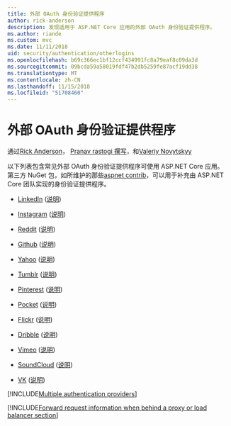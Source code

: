 ```yaml
---
title: 外部 OAuth 身份验证提供程序
author: rick-anderson
description: 发现适用于 ASP.NET Core 应用的外部 OAuth 身份验证提供程序。
ms.author: riande
ms.custom: mvc
ms.date: 11/11/2018
uid: security/authentication/otherlogins
ms.openlocfilehash: b69c366ec1bf12ccf434991fc8a79eaf8c09da3d
ms.sourcegitcommit: 09bcda59a58019fdf47b2db5259fe87acf19dd38
ms.translationtype: MT
ms.contentlocale: zh-CN
ms.lasthandoff: 11/15/2018
ms.locfileid: "51708460"
---
```

# <a name="external-oauth-authentication-providers"></a>外部 OAuth 身份验证提供程序

通过[Rick Anderson](https://twitter.com/RickAndMSFT)， [Pranav rastogi 撰写](https://github.com/rustd)，和[Valeriy Novytskyy](https://github.com/01binary)

以下列表包含常见外部 OAuth 身份验证提供程序可使用 ASP.NET Core 应用。 第三方 NuGet 包，如所维护的那些[aspnet contrib](https://www.nuget.org/packages?q=owners%3Aaspnet-contrib+title%3AOAuth)，可以用于补充由 ASP.NET Core 团队实现的身份验证提供程序。

* [LinkedIn](https://www.linkedin.com/developer/apps) ([说明](https://developer.linkedin.com/docs/oauth2))

* [Instagram](https://www.instagram.com/developer/register/) ([说明](https://www.instagram.com/developer/authentication/))

* [Reddit](https://www.reddit.com/login?dest=https%3A%2F%2Fwww.reddit.com%2Fprefs%2Fapps) ([说明](https://github.com/reddit/reddit/wiki/OAuth2-Quick-Start-Example))

* [Github](https://github.com/login?return_to=https%3A%2F%2Fgithub.com%2Fsettings%2Fapplications%2Fnew) ([说明](https://developer.github.com/v3/oauth/))

* [Yahoo](https://login.yahoo.com/config/login?src=devnet&.done=http%3A%2F%2Fdeveloper.yahoo.com%2Fapps%2Fcreate%2F) ([说明](https://developer.yahoo.com/bbauth/user.html))

* [Tumblr](https://www.tumblr.com/oauth/apps) ([说明](https://www.tumblr.com/docs/api/v2#auth))

* [Pinterest](https://www.pinterest.com/login/?next=http%3A%2F%2Fdevsite%2Fapps%2F) ([说明](https://developers.pinterest.com/docs/api/overview/?))

* [Pocket](https://getpocket.com/developer/apps/new) ([说明](https://getpocket.com/developer/docs/authentication))

* [Flickr](https://www.flickr.com/services/apps/create) ([说明](https://www.flickr.com/services/api/auth.oauth.html))

* [Dribble](https://dribbble.com/signup) ([说明](http://developer.dribbble.com/v1/oauth/))

* [Vimeo](https://vimeo.com/join) ([说明](https://developer.vimeo.com/api/authentication))

* [SoundCloud](https://soundcloud.com/you/apps/new) ([说明](https://developers.soundcloud.com/blog/we-love-oauth-2))

* [VK](https://vk.com/apps?act=manage) ([说明](https://vk.com/pages?oid=-17680044&p=Authorizing_Sites))

[!INCLUDE[Multiple authentication providers](includes/chain-auth-providers.md)]

[!INCLUDE[Forward request information when behind a proxy or load balancer section](includes/forwarded-headers-middleware.md)]
